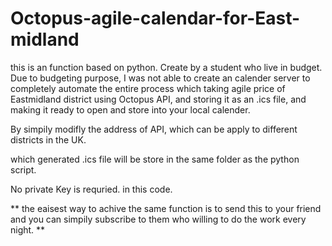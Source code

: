 # Octopus-agile-calendar-for-East-midland

this is an function based on python. Create by a student who live in budget. 
Due to budgeting purpose, I was not able to create an calender server to completely automate the entire process 
which taking agile price of Eastmidland district using Octopus API, and storing it as an .ics file, and making it ready to open and store into your local calender. 

By simpily modifly the address of API, which can be apply to different districts in the UK. 

which generated .ics file will be store in the same folder as the python script. 

No private Key is requried. in this code. 



**
the eaisest way to achive the same function is to send this to your friend
and you can simpily subscribe to them who willing to do the work every night. 
**


